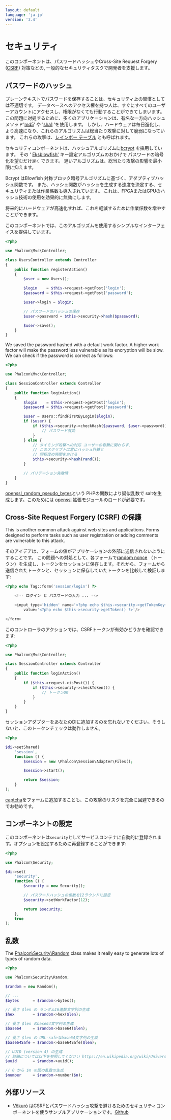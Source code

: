 ```yaml
---
layout: default
language: 'ja-jp'
version: '3.4'
---
```


<a name='overview'></a>

# セキュリティ

このコンポーネントは、パスワードハッシュやCross-Site Request Forgery ([CSRF](https://en.wikipedia.org/wiki/Cross-site_request_forgery)) 対策などの, 一般的なセキュリティタスクで開発者を支援します。

<a name='hashing'></a>

## パスワードのハッシュ

プレーンテキストでパスワードを保存することは、セキュリティ上の習慣としては不適切です。 データベースへのアクセス権を持つ人は、すぐにすべてのユーザーアカウントにアクセスし、権限がなくても行動することができてしまいます。 この問題に対処するために、多くのアプリケーションは、有名な一方向ハッシュ メソッド'[md5](http://php.net/manual/en/function.md5.php)' や '[sha1](http://php.net/manual/en/function.sha1.php) 'を使用します。 しかし、ハードウェアは毎日進化し、より高速になり、これらのアルゴリズムは総当たり攻撃に対して脆弱になっています。 これらの攻撃は、[レインボー テーブル](http://en.wikipedia.org/wiki/Rainbow_table) とも呼ばれます。

セキュリティコンポーネントは、ハッシュアルゴリズムに[bcrypt](http://en.wikipedia.org/wiki/Bcrypt) を採用しています。 その ' [Eksblowfish'](http://en.wikipedia.org/wiki/Bcrypt#Algorithm) キー設定アルゴリズムのおかげで パスワードの暗号化を望むだけ`遅く` できます。 遅いアルゴリズムは、総当たり攻撃の影響を最小限に抑えます。

Bcrypt はBlowfish 対称ブロック暗号アルゴリズムに基づく、アダプティブハッシュ関数です。 また、ハッシュ関数がハッシュを生成する速度を決定する、セキュリティまたは作業係数も導入されています。 これは、FPGAまたはGPUのハッシュ技術の使用を効果的に無効にします。

将来的にハードウェアが高速化すれば、これを軽減するために作業係数を増やすことができます。

このコンポーネントでは、このアルゴリズムを使用するシンプルなインターフェイスを提供しています。

```php
<?php

use Phalcon\Mvc\Controller;

class UsersController extends Controller
{
    public function registerAction()
    {
        $user = new Users();

        $login    = $this->request->getPost('login');
        $password = $this->request->getPost('password');

        $user->login = $login;

        // パスワードのハッシュの保存
        $user->password = $this->security->hash($password);

        $user->save();
    }
}
```

We saved the password hashed with a default work factor. A higher work factor will make the password less vulnerable as its encryption will be slow. We can check if the password is correct as follows:

```php
<?php

use Phalcon\Mvc\Controller;

class SessionController extends Controller
{
    public function loginAction()
    {
        $login    = $this->request->getPost('login');
        $password = $this->request->getPost('password');

        $user = Users::findFirstByLogin($login);
        if ($user) {
            if ($this->security->checkHash($password, $user->password)) {
                // パスワード有効
            }
        } else {
            // タイミング攻撃への対応 ユーザーの有無に関わらず、
            // このスクリプトは常にハッシュ計算と
            // 同程度の時間をかける
            $this->security->hash(rand());
        }

        // バリデーション失敗時
    }
}
```

[openssl_random_pseudo_bytes](http://php.net/manual/en/function.openssl-random-pseudo-bytes.php)という PHPの関数により疑似乱数で saltを生成します。このためには [openssl](http://php.net/manual/en/book.openssl.php) 拡張モジュールのロードが必要です。

<a name='csrf'></a>

## Cross-Site Request Forgery (CSRF) の保護

This is another common attack against web sites and applications. Forms designed to perform tasks such as user registration or adding comments are vulnerable to this attack.

そのアイデアは、フォームの値がアプリケーションの外部に送信されないようにすることです。 この問題への対処として、各フォームで[random nonce](http://en.wikipedia.org/wiki/Cryptographic_nonce) （トークン）を生成し、トークンをセッションに保存します。それから、フォームから送信されたトークンと、セッションに保存していたトークンを比較して検証します: 

```php
<?php echo Tag::form('session/login') ?>

    <!-- ログイン と パスワードの入力 ... -->

    <input type='hidden' name='<?php echo $this->security->getTokenKey() ?>'
        value='<?php echo $this->security->getToken() ?>'/>

</form>
```

このコントローラのアクションでは、CSRFトークンが有効かどうかを確認できます:

```php
<?php

use Phalcon\Mvc\Controller;

class SessionController extends Controller
{
    public function loginAction()
    {
        if ($this->request->isPost()) {
            if ($this->security->checkToken()) {
                // トークンOK
            }
        }
    }
}
```

セッションアダプターをあなたのDIに追加するのを忘れないでください。そうしないと、このトークンチェックは動作しません。

```php
<?php

$di->setShared(
    'session',
    function () {
        $session = new \Phalcon\Session\Adapter\Files();

        $session->start();

        return $session;
    }
);
```

[captcha](http://www.google.com/recaptcha)をフォームに追加することも、この攻撃のリスクを完全に回避できるのでお勧めです。

<a name='setup'></a>

## コンポーネントの設定

このコンポーネントは`security`としてサービスコンテナに自動的に登録されます。オプションを設定するために再登録することができます:

```php
<?php

use Phalcon\Security;

$di->set(
    'security',
    function () {
        $security = new Security();

        // パスワードハッシュの係数を12ラウンドに設定
        $security->setWorkFactor(12);

        return $security;
    },
    true
);
```

<a name='random'></a>

## 乱数

The [Phalcon\Security\Random](api/Phalcon_Security) class makes it really easy to generate lots of types of random data.

```php
<?php

use Phalcon\Security\Random;

$random = new Random();

// ...
$bytes      = $random->bytes();

// 長さ $len の ランダム16進数文字列の生成
$hex        = $random->hex($len);

// 長さ $len のbase64文字列の生成
$base64     = $random->base64($len);

// 長さ $len の URL-safeなbase64文字列の生成
$base64Safe = $random->base64Safe($len);

// UUID (version 4) の生成
// 詳細については以下を参照してください https://en.wikipedia.org/wiki/Universally_unique_identifier
$uuid       = $random->uuid();

// 0 から $n の間の乱数の生成
$number     = $random->number($n);
```

<a name='resources'></a>

## 外部リソース

* [Vökuró](https://vokuro.phalcon.io) はCSRFとパスワードハッシュ攻撃を避けるためのセキュリティコンポーネントを使うサンプルアプリケーションです。[Github](https://github.com/phalcon/vokuro)